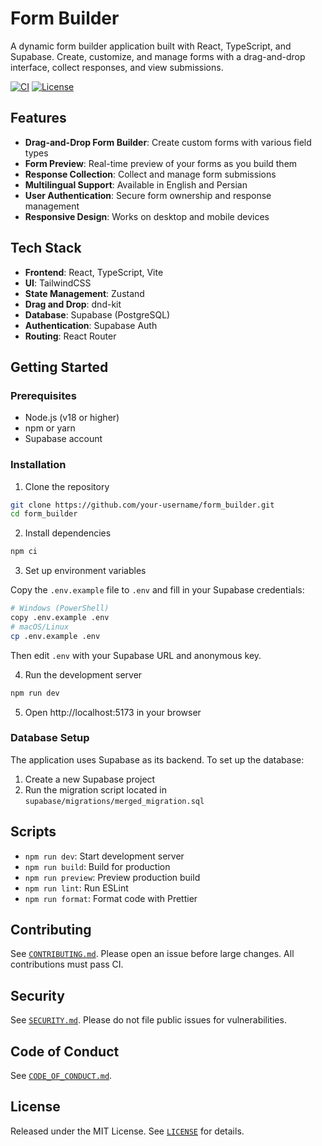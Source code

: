 # Form Builder

A dynamic form builder application built with React, TypeScript, and Supabase. Create, customize, and manage forms with a drag-and-drop interface, collect responses, and view submissions.

<p align="left">
  <a href="https://github.com/your-username/form_builder/actions"><img alt="CI" src="https://img.shields.io/github/actions/workflow/status/your-username/form_builder/ci.yml?branch=main"></a>
  <a href="https://github.com/your-username/form_builder/blob/main/LICENSE"><img alt="License" src="https://img.shields.io/badge/license-MIT-blue.svg"></a>
</p>

## Features

- **Drag-and-Drop Form Builder**: Create custom forms with various field types
- **Form Preview**: Real-time preview of your forms as you build them
- **Response Collection**: Collect and manage form submissions
- **Multilingual Support**: Available in English and Persian
- **User Authentication**: Secure form ownership and response management
- **Responsive Design**: Works on desktop and mobile devices

## Tech Stack

- **Frontend**: React, TypeScript, Vite
- **UI**: TailwindCSS
- **State Management**: Zustand
- **Drag and Drop**: dnd-kit
- **Database**: Supabase (PostgreSQL)
- **Authentication**: Supabase Auth
- **Routing**: React Router

## Getting Started

### Prerequisites

- Node.js (v18 or higher)
- npm or yarn
- Supabase account

### Installation

1. Clone the repository

```bash
git clone https://github.com/your-username/form_builder.git
cd form_builder
```

2. Install dependencies

```bash
npm ci
```

3. Set up environment variables

Copy the `.env.example` file to `.env` and fill in your Supabase credentials:

```bash
# Windows (PowerShell)
copy .env.example .env
# macOS/Linux
cp .env.example .env
```

Then edit `.env` with your Supabase URL and anonymous key.

4. Run the development server

```bash
npm run dev
```

5. Open http://localhost:5173 in your browser

### Database Setup

The application uses Supabase as its backend. To set up the database:

1. Create a new Supabase project
2. Run the migration script located in `supabase/migrations/merged_migration.sql`

## Scripts
- `npm run dev`: Start development server
- `npm run build`: Build for production
- `npm run preview`: Preview production build
- `npm run lint`: Run ESLint
- `npm run format`: Format code with Prettier

## Contributing
See [`CONTRIBUTING.md`](CONTRIBUTING.md). Please open an issue before large changes. All contributions must pass CI.

## Security
See [`SECURITY.md`](SECURITY.md). Please do not file public issues for vulnerabilities.

## Code of Conduct
See [`CODE_OF_CONDUCT.md`](CODE_OF_CONDUCT.md).

## License
Released under the MIT License. See [`LICENSE`](LICENSE) for details.